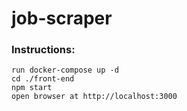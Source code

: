 # job-scraper

### Instructions:

``` 
run docker-compose up -d
cd ./front-end
npm start
open browser at http://localhost:3000
```

